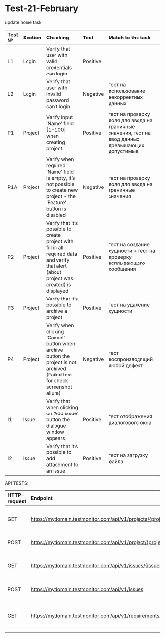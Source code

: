 # Test-21-February
update home task

| Test № |    Section    |            Checking                                                                                                  |    Test   | Match to the task     | 
|:-------|:--------------|:---------------------------------------------------------------------------------------------------------------------|:----------|:------------|
| L1     | Login         | Verify that user with valid credentials can login                                                                     | Positive |     | 
| L2     | Login         | Verify that user with invalid password can’t login                                                                    | Negative | тест на использование некорректных данных |
| P1     | Project       | Verify input ‘Name’ field [1-100] when creating project                                                               | Positive | тест на проверку поля для ввода на граничные значения, тест на ввод данных превышающих допустимые|               
| P1A    | Project       | Verify when required ‘Name’ field is empty, it’s not possible to create new project - the ‘Feature’ button is disabled| Negative | тест на проверку поля для ввода на граничные значения|
| P2     | Project       | Verify that it’s possible to create project with fill in all required data and verify that alert (about project was created) is displayed|  Positive | тест на создание сущности + тест на проверку всплывающего сообщения|
| P3     | Project       | Verify that it’s possible to archive a project                                                                         | Positive | тест на удаление сущности|
| P4     | Project       | Verify when clicking ‘Cancel’ button when archive button the project is not archived (Failed test for check screenshot allure) | Negative | тест воспроизводящий любой дефект|
| I1     | Issue         | Verify that when clicking on ‘Add issue’ button the dialogue window appears                                            | Positive | тест отображения диалогового окна|
| I2     | Issue         | Verify that it’s possible to add attachment to an issue                                                                | Positive | тест на загрузку файла|


API TESTS:

| HTTP-request |                        Endpoint                                     |            Description                     | Test № | Section     | Checking |
|:-------------|:--------------------------------------------------------------------|:-------------------------------------------|:-------|:------------|---------
| GET          | https://mydomain.testmonitor.com/api/v1/projects/{projectId}        | Retrieve a single project                  |P1      | Project     |Verify that project was retrieved successfully|
| POST         | https://mydomain.testmonitor.com/api/v1/project/{projectId}/archive | Archive a project                          | P2     | Project     | Verify that project was archived |
| GET          | https://mydomain.testmonitor.com/api/v1/issues/{issueId}            | Retrieve a single issue                    | I1     | Issue       |Verify that issue was retrieved successfully|               
| POST         | https://mydomain.testmonitor.com/api/v1/issues                      | Create an issue                            | I2     | Issue       | Verify that issue was created    
| GET          | https://mydomain.testmonitor.com/api/v1/requirements/{requirementId}| Retrieve a requirement using its identifier| R1     | Requirement | that requirement was retrieved successfully|
